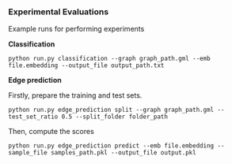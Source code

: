 ### Experimental Evaluations

Example runs for performing experiments


**Classification**
```
python run.py classification --graph graph_path.gml --emb file.embedding --output_file output_path.txt
```
**Edge prediction**

Firstly, prepare the training and test sets.
```
python run.py edge_prediction split --graph graph_path.gml --test_set_ratio 0.5 --split_folder folder_path
```
Then, compute the scores
```
python run.py edge_prediction predict --emb file.embedding --sample_file samples_path.pkl --output_file output.pkl
```
